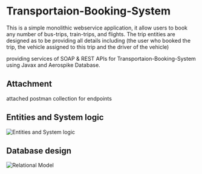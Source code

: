 # Transportaion-Booking-System 
This is a simple monolithic webservice application, it allow users to book any number of bus-trips, train-trips, and flights. 
The trip entities are designed as to be providing all details including (the user who booked the trip, the vehicle assigned to this trip and the driver of the vehicle)    

providing services of SOAP & REST APIs for Transportaion-Booking-System using Javax and Aerospike Database.    


## Attachment
attached postman collection for endpoints
  

## Entities and System logic 
![Entities and System logic](https://github.com/magdamagdy/Transportaion-Booking-System-/blob/main/system%20logic.png)





## Database design
![Relational Model](https://github.com/magdamagdy/Transportaion-Booking-System-/blob/main/DB%20Relational%20Model.png)

